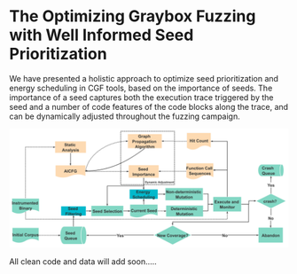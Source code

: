 # The Optimizing Graybox Fuzzing with Well Informed Seed Prioritization

We have presented a holistic approach to optimize seed prioritization and energy scheduling in CGF tools, based on the importance of seeds. The importance of a seed captures both the execution trace triggered by the seed and a number of code features of the code blocks along the trace, and can be dynamically adjusted throughout the fuzzing campaign.

![overview](pictures/overview.png)


All clean code and data will add soon.....

